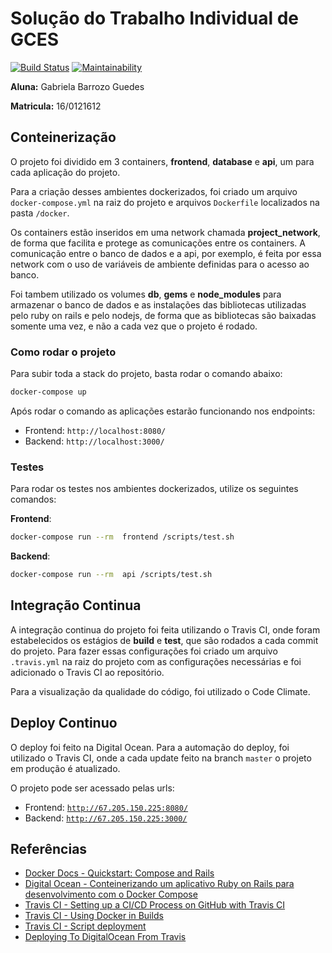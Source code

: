 # Solução do Trabalho Individual de GCES

[![Build Status](https://travis-ci.com/gabibguedes/Trabalho-Individual-2020-1.svg?branch=master)](https://travis-ci.com/gabibguedes/Trabalho-Individual-2020-1) [![Maintainability](https://api.codeclimate.com/v1/badges/6a3289d4132839bf2015/maintainability)](https://codeclimate.com/github/gabibguedes/Trabalho-Individual-2020-1/maintainability)

**Aluna:** Gabriela Barrozo Guedes

**Matricula:** 16/0121612

## Conteinerização

O projeto foi dividido em 3 containers, **frontend**, **database** e **api**, um para cada aplicação do projeto.

Para a criação desses ambientes dockerizados, foi criado um arquivo `docker-compose.yml` na raiz do projeto e arquivos `Dockerfile` localizados na pasta `/docker`.

Os containers estão inseridos em uma network chamada **project_network**, de forma que facilita e protege as comunicações entre os containers. A comunicação entre o banco de dados e a api, por exemplo, é feita por essa network com o uso de variáveis de ambiente definidas para o acesso ao banco.

Foi tambem utilizado os volumes **db**, **gems** e **node_modules** para armazenar o banco de dados e as instalações das bibliotecas utilizadas pelo ruby on rails e pelo nodejs, de forma que as bibliotecas são baixadas somente uma vez, e não a cada vez que o projeto é rodado.

### Como rodar o projeto

Para subir toda a stack do projeto, basta rodar o comando abaixo:

```sh
docker-compose up
```

Após rodar o comando as aplicações estarão funcionando nos endpoints:

- Frontend: `http://localhost:8080/`
- Backend: `http://localhost:3000/`

### Testes
Para rodar os testes nos ambientes dockerizados, utilize os seguintes comandos:

**Frontend**:

```sh
docker-compose run --rm  frontend /scripts/test.sh
```

**Backend**:

```sh
docker-compose run --rm  api /scripts/test.sh
```

## Integração Continua

A integração continua do projeto foi feita utilizando o Travis CI, onde foram estabelecidos os estágios de **build** e **test**, que são rodados a cada commit do projeto. Para fazer essas configurações foi criado um arquivo `.travis.yml` na raiz do projeto com as configurações necessárias e foi adicionado o Travis CI ao repositório.

Para a visualização da qualidade do código, foi utilizado o Code Climate.

## Deploy Continuo

O deploy foi feito na Digital Ocean. Para a automação do deploy, foi utilizado o Travis CI, onde a cada update feito na branch `master` o projeto em produção é atualizado.

O projeto pode ser acessado pelas urls:

- Frontend: [`http://67.205.150.225:8080/`](http://67.205.150.225:8080/)
- Backend: [`http://67.205.150.225:3000/`](http://67.205.150.225:3000/)

## Referências

- [Docker Docs - Quickstart: Compose and Rails](https://docs.docker.com/compose/rails/)
- [Digital Ocean - Conteinerizando um aplicativo Ruby on Rails para desenvolvimento com o Docker Compose](https://www.digitalocean.com/community/tutorials/containerizing-a-ruby-on-rails-application-for-development-with-docker-compose-pt)
- [Travis CI - Setting up a CI/CD Process on GitHub with Travis CI](https://blog.travis-ci.com/2019-05-30-setting-up-a-ci-cd-process-on-github)
- [Travis CI - Using Docker in Builds](https://docs.travis-ci.com/user/docker/)
- [Travis CI - Script deployment](https://docs.travis-ci.com/user/deployment/script/)
- [Deploying To DigitalOcean From Travis](https://menubar.io/deploying-to-digitalocean-travis)
